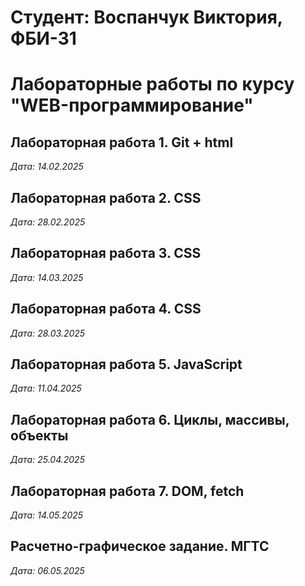 # Студент: Воспанчук Виктория, ФБИ-31 

# Лабораторные работы по курсу "WEB-программирование"

## Лабораторная работа 1. Git + html 

*Дата: 14.02.2025*

## Лабораторная работа 2. CSS

*Дата: 28.02.2025*

## Лабораторная работа 3. CSS

*Дата: 14.03.2025*

## Лабораторная работа 4. CSS

*Дата: 28.03.2025*

## Лабораторная работа 5. JavaScript

*Дата: 11.04.2025*

## Лабораторная работа 6. Циклы, массивы, объекты

*Дата: 25.04.2025*

## Лабораторная работа 7. DOM, fetch

*Дата: 14.05.2025*

## Расчетно-графическое задание. МГТС

*Дата: 06.05.2025*